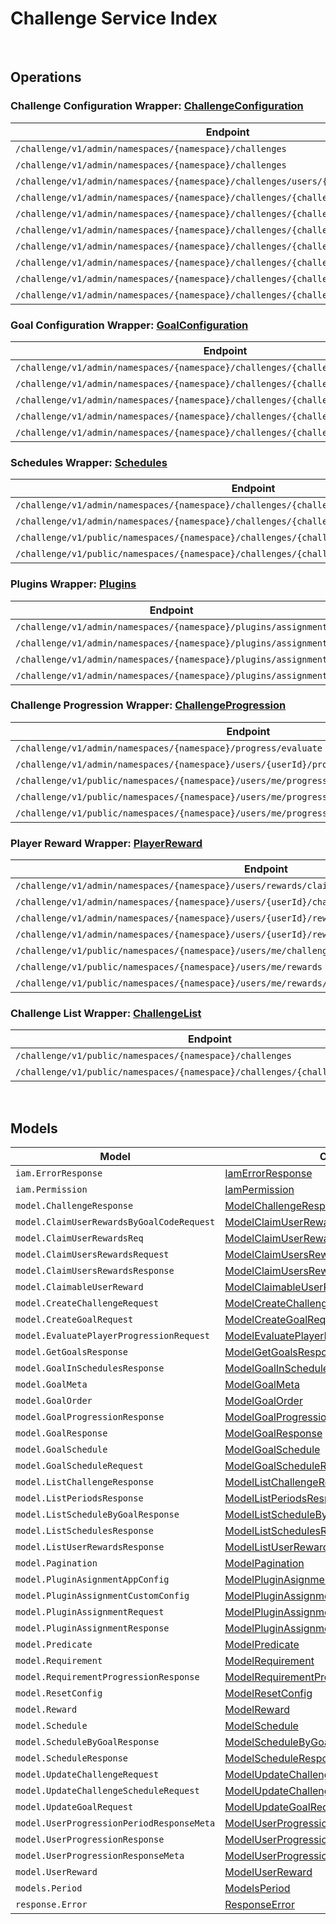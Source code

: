 # Challenge Service Index

&nbsp;  

## Operations

### Challenge Configuration Wrapper:  [ChallengeConfiguration](../../src/main/java/net/accelbyte/sdk/api/challenge/wrappers/ChallengeConfiguration.java)
| Endpoint | Method | ID | Class | Example |
|---|---|---|---|---|
| `/challenge/v1/admin/namespaces/{namespace}/challenges` | GET | AdminGetChallenges | [AdminGetChallenges](../../src/main/java/net/accelbyte/sdk/api/challenge/operations/challenge_configuration/AdminGetChallenges.java) | [AdminGetChallenges](../../samples/cli/src/main/java/net/accelbyte/sdk/cli/api/challenge/challenge_configuration/AdminGetChallenges.java) |
| `/challenge/v1/admin/namespaces/{namespace}/challenges` | POST | AdminCreateChallenge | [AdminCreateChallenge](../../src/main/java/net/accelbyte/sdk/api/challenge/operations/challenge_configuration/AdminCreateChallenge.java) | [AdminCreateChallenge](../../samples/cli/src/main/java/net/accelbyte/sdk/cli/api/challenge/challenge_configuration/AdminCreateChallenge.java) |
| `/challenge/v1/admin/namespaces/{namespace}/challenges/users/{userId}` | GET | AdminGetActiveChallenges | [AdminGetActiveChallenges](../../src/main/java/net/accelbyte/sdk/api/challenge/operations/challenge_configuration/AdminGetActiveChallenges.java) | [AdminGetActiveChallenges](../../samples/cli/src/main/java/net/accelbyte/sdk/cli/api/challenge/challenge_configuration/AdminGetActiveChallenges.java) |
| `/challenge/v1/admin/namespaces/{namespace}/challenges/{challengeCode}` | GET | AdminGetChallenge | [AdminGetChallenge](../../src/main/java/net/accelbyte/sdk/api/challenge/operations/challenge_configuration/AdminGetChallenge.java) | [AdminGetChallenge](../../samples/cli/src/main/java/net/accelbyte/sdk/cli/api/challenge/challenge_configuration/AdminGetChallenge.java) |
| `/challenge/v1/admin/namespaces/{namespace}/challenges/{challengeCode}` | PUT | AdminUpdateChallenge | [AdminUpdateChallenge](../../src/main/java/net/accelbyte/sdk/api/challenge/operations/challenge_configuration/AdminUpdateChallenge.java) | [AdminUpdateChallenge](../../samples/cli/src/main/java/net/accelbyte/sdk/cli/api/challenge/challenge_configuration/AdminUpdateChallenge.java) |
| `/challenge/v1/admin/namespaces/{namespace}/challenges/{challengeCode}` | DELETE | AdminDeleteChallenge | [AdminDeleteChallenge](../../src/main/java/net/accelbyte/sdk/api/challenge/operations/challenge_configuration/AdminDeleteChallenge.java) | [AdminDeleteChallenge](../../samples/cli/src/main/java/net/accelbyte/sdk/cli/api/challenge/challenge_configuration/AdminDeleteChallenge.java) |
| `/challenge/v1/admin/namespaces/{namespace}/challenges/{challengeCode}/periods` | GET | AdminGetPeriods | [AdminGetPeriods](../../src/main/java/net/accelbyte/sdk/api/challenge/operations/challenge_configuration/AdminGetPeriods.java) | [AdminGetPeriods](../../samples/cli/src/main/java/net/accelbyte/sdk/cli/api/challenge/challenge_configuration/AdminGetPeriods.java) |
| `/challenge/v1/admin/namespaces/{namespace}/challenges/{challengeCode}/randomize` | POST | AdminRandomizeChallenge | [AdminRandomizeChallenge](../../src/main/java/net/accelbyte/sdk/api/challenge/operations/challenge_configuration/AdminRandomizeChallenge.java) | [AdminRandomizeChallenge](../../samples/cli/src/main/java/net/accelbyte/sdk/cli/api/challenge/challenge_configuration/AdminRandomizeChallenge.java) |
| `/challenge/v1/admin/namespaces/{namespace}/challenges/{challengeCode}/tied` | DELETE | AdminDeleteTiedChallenge | [AdminDeleteTiedChallenge](../../src/main/java/net/accelbyte/sdk/api/challenge/operations/challenge_configuration/AdminDeleteTiedChallenge.java) | [AdminDeleteTiedChallenge](../../samples/cli/src/main/java/net/accelbyte/sdk/cli/api/challenge/challenge_configuration/AdminDeleteTiedChallenge.java) |
| `/challenge/v1/admin/namespaces/{namespace}/challenges/{challengeCode}/tied/schedule` | PUT | AdminUpdateTiedChallengeSchedule | [AdminUpdateTiedChallengeSchedule](../../src/main/java/net/accelbyte/sdk/api/challenge/operations/challenge_configuration/AdminUpdateTiedChallengeSchedule.java) | [AdminUpdateTiedChallengeSchedule](../../samples/cli/src/main/java/net/accelbyte/sdk/cli/api/challenge/challenge_configuration/AdminUpdateTiedChallengeSchedule.java) |

### Goal Configuration Wrapper:  [GoalConfiguration](../../src/main/java/net/accelbyte/sdk/api/challenge/wrappers/GoalConfiguration.java)
| Endpoint | Method | ID | Class | Example |
|---|---|---|---|---|
| `/challenge/v1/admin/namespaces/{namespace}/challenges/{challengeCode}/goals` | GET | AdminGetGoals | [AdminGetGoals](../../src/main/java/net/accelbyte/sdk/api/challenge/operations/goal_configuration/AdminGetGoals.java) | [AdminGetGoals](../../samples/cli/src/main/java/net/accelbyte/sdk/cli/api/challenge/goal_configuration/AdminGetGoals.java) |
| `/challenge/v1/admin/namespaces/{namespace}/challenges/{challengeCode}/goals` | POST | AdminCreateGoal | [AdminCreateGoal](../../src/main/java/net/accelbyte/sdk/api/challenge/operations/goal_configuration/AdminCreateGoal.java) | [AdminCreateGoal](../../samples/cli/src/main/java/net/accelbyte/sdk/cli/api/challenge/goal_configuration/AdminCreateGoal.java) |
| `/challenge/v1/admin/namespaces/{namespace}/challenges/{challengeCode}/goals/{code}` | GET | AdminGetGoal | [AdminGetGoal](../../src/main/java/net/accelbyte/sdk/api/challenge/operations/goal_configuration/AdminGetGoal.java) | [AdminGetGoal](../../samples/cli/src/main/java/net/accelbyte/sdk/cli/api/challenge/goal_configuration/AdminGetGoal.java) |
| `/challenge/v1/admin/namespaces/{namespace}/challenges/{challengeCode}/goals/{code}` | PUT | AdminUpdateGoals | [AdminUpdateGoals](../../src/main/java/net/accelbyte/sdk/api/challenge/operations/goal_configuration/AdminUpdateGoals.java) | [AdminUpdateGoals](../../samples/cli/src/main/java/net/accelbyte/sdk/cli/api/challenge/goal_configuration/AdminUpdateGoals.java) |
| `/challenge/v1/admin/namespaces/{namespace}/challenges/{challengeCode}/goals/{code}` | DELETE | AdminDeleteGoal | [AdminDeleteGoal](../../src/main/java/net/accelbyte/sdk/api/challenge/operations/goal_configuration/AdminDeleteGoal.java) | [AdminDeleteGoal](../../samples/cli/src/main/java/net/accelbyte/sdk/cli/api/challenge/goal_configuration/AdminDeleteGoal.java) |

### Schedules Wrapper:  [Schedules](../../src/main/java/net/accelbyte/sdk/api/challenge/wrappers/Schedules.java)
| Endpoint | Method | ID | Class | Example |
|---|---|---|---|---|
| `/challenge/v1/admin/namespaces/{namespace}/challenges/{challengeCode}/goals/{code}/schedules` | GET | AdminListSchedulesByGoal | [AdminListSchedulesByGoal](../../src/main/java/net/accelbyte/sdk/api/challenge/operations/schedules/AdminListSchedulesByGoal.java) | [AdminListSchedulesByGoal](../../samples/cli/src/main/java/net/accelbyte/sdk/cli/api/challenge/schedules/AdminListSchedulesByGoal.java) |
| `/challenge/v1/admin/namespaces/{namespace}/challenges/{challengeCode}/schedules` | GET | AdminListSchedules | [AdminListSchedules](../../src/main/java/net/accelbyte/sdk/api/challenge/operations/schedules/AdminListSchedules.java) | [AdminListSchedules](../../samples/cli/src/main/java/net/accelbyte/sdk/cli/api/challenge/schedules/AdminListSchedules.java) |
| `/challenge/v1/public/namespaces/{namespace}/challenges/{challengeCode}/goals/{code}/schedules` | GET | PublicListSchedulesByGoal | [PublicListSchedulesByGoal](../../src/main/java/net/accelbyte/sdk/api/challenge/operations/schedules/PublicListSchedulesByGoal.java) | [PublicListSchedulesByGoal](../../samples/cli/src/main/java/net/accelbyte/sdk/cli/api/challenge/schedules/PublicListSchedulesByGoal.java) |
| `/challenge/v1/public/namespaces/{namespace}/challenges/{challengeCode}/schedules` | GET | PublicListSchedules | [PublicListSchedules](../../src/main/java/net/accelbyte/sdk/api/challenge/operations/schedules/PublicListSchedules.java) | [PublicListSchedules](../../samples/cli/src/main/java/net/accelbyte/sdk/cli/api/challenge/schedules/PublicListSchedules.java) |

### Plugins Wrapper:  [Plugins](../../src/main/java/net/accelbyte/sdk/api/challenge/wrappers/Plugins.java)
| Endpoint | Method | ID | Class | Example |
|---|---|---|---|---|
| `/challenge/v1/admin/namespaces/{namespace}/plugins/assignment` | GET | AdminGetAssignmentPlugin | [AdminGetAssignmentPlugin](../../src/main/java/net/accelbyte/sdk/api/challenge/operations/plugins/AdminGetAssignmentPlugin.java) | [AdminGetAssignmentPlugin](../../samples/cli/src/main/java/net/accelbyte/sdk/cli/api/challenge/plugins/AdminGetAssignmentPlugin.java) |
| `/challenge/v1/admin/namespaces/{namespace}/plugins/assignment` | PUT | AdminUpdateAssignmentPlugin | [AdminUpdateAssignmentPlugin](../../src/main/java/net/accelbyte/sdk/api/challenge/operations/plugins/AdminUpdateAssignmentPlugin.java) | [AdminUpdateAssignmentPlugin](../../samples/cli/src/main/java/net/accelbyte/sdk/cli/api/challenge/plugins/AdminUpdateAssignmentPlugin.java) |
| `/challenge/v1/admin/namespaces/{namespace}/plugins/assignment` | POST | AdminCreateAssignmentPlugin | [AdminCreateAssignmentPlugin](../../src/main/java/net/accelbyte/sdk/api/challenge/operations/plugins/AdminCreateAssignmentPlugin.java) | [AdminCreateAssignmentPlugin](../../samples/cli/src/main/java/net/accelbyte/sdk/cli/api/challenge/plugins/AdminCreateAssignmentPlugin.java) |
| `/challenge/v1/admin/namespaces/{namespace}/plugins/assignment` | DELETE | AdminDeleteAssignmentPlugin | [AdminDeleteAssignmentPlugin](../../src/main/java/net/accelbyte/sdk/api/challenge/operations/plugins/AdminDeleteAssignmentPlugin.java) | [AdminDeleteAssignmentPlugin](../../samples/cli/src/main/java/net/accelbyte/sdk/cli/api/challenge/plugins/AdminDeleteAssignmentPlugin.java) |

### Challenge Progression Wrapper:  [ChallengeProgression](../../src/main/java/net/accelbyte/sdk/api/challenge/wrappers/ChallengeProgression.java)
| Endpoint | Method | ID | Class | Example |
|---|---|---|---|---|
| `/challenge/v1/admin/namespaces/{namespace}/progress/evaluate` | POST | AdminEvaluateProgress | [AdminEvaluateProgress](../../src/main/java/net/accelbyte/sdk/api/challenge/operations/challenge_progression/AdminEvaluateProgress.java) | [AdminEvaluateProgress](../../samples/cli/src/main/java/net/accelbyte/sdk/cli/api/challenge/challenge_progression/AdminEvaluateProgress.java) |
| `/challenge/v1/admin/namespaces/{namespace}/users/{userId}/progress/{challengeCode}` | GET | AdminGetUserProgression | [AdminGetUserProgression](../../src/main/java/net/accelbyte/sdk/api/challenge/operations/challenge_progression/AdminGetUserProgression.java) | [AdminGetUserProgression](../../samples/cli/src/main/java/net/accelbyte/sdk/cli/api/challenge/challenge_progression/AdminGetUserProgression.java) |
| `/challenge/v1/public/namespaces/{namespace}/users/me/progress/evaluate` | POST | EvaluateMyProgress | [EvaluateMyProgress](../../src/main/java/net/accelbyte/sdk/api/challenge/operations/challenge_progression/EvaluateMyProgress.java) | [EvaluateMyProgress](../../samples/cli/src/main/java/net/accelbyte/sdk/cli/api/challenge/challenge_progression/EvaluateMyProgress.java) |
| `/challenge/v1/public/namespaces/{namespace}/users/me/progress/{challengeCode}` | GET | PublicGetUserProgression | [PublicGetUserProgression](../../src/main/java/net/accelbyte/sdk/api/challenge/operations/challenge_progression/PublicGetUserProgression.java) | [PublicGetUserProgression](../../samples/cli/src/main/java/net/accelbyte/sdk/cli/api/challenge/challenge_progression/PublicGetUserProgression.java) |
| `/challenge/v1/public/namespaces/{namespace}/users/me/progress/{challengeCode}/index/{index}` | GET | PublicGetPastUserProgression | [PublicGetPastUserProgression](../../src/main/java/net/accelbyte/sdk/api/challenge/operations/challenge_progression/PublicGetPastUserProgression.java) | [PublicGetPastUserProgression](../../samples/cli/src/main/java/net/accelbyte/sdk/cli/api/challenge/challenge_progression/PublicGetPastUserProgression.java) |

### Player Reward Wrapper:  [PlayerReward](../../src/main/java/net/accelbyte/sdk/api/challenge/wrappers/PlayerReward.java)
| Endpoint | Method | ID | Class | Example |
|---|---|---|---|---|
| `/challenge/v1/admin/namespaces/{namespace}/users/rewards/claim` | POST | AdminClaimUsersRewards | [AdminClaimUsersRewards](../../src/main/java/net/accelbyte/sdk/api/challenge/operations/player_reward/AdminClaimUsersRewards.java) | [AdminClaimUsersRewards](../../samples/cli/src/main/java/net/accelbyte/sdk/cli/api/challenge/player_reward/AdminClaimUsersRewards.java) |
| `/challenge/v1/admin/namespaces/{namespace}/users/{userId}/challenges/{challengeCode}/rewards/claim` | POST | AdminClaimUserRewardsByGoalCode | [AdminClaimUserRewardsByGoalCode](../../src/main/java/net/accelbyte/sdk/api/challenge/operations/player_reward/AdminClaimUserRewardsByGoalCode.java) | [AdminClaimUserRewardsByGoalCode](../../samples/cli/src/main/java/net/accelbyte/sdk/cli/api/challenge/player_reward/AdminClaimUserRewardsByGoalCode.java) |
| `/challenge/v1/admin/namespaces/{namespace}/users/{userId}/rewards` | GET | AdminGetUserRewards | [AdminGetUserRewards](../../src/main/java/net/accelbyte/sdk/api/challenge/operations/player_reward/AdminGetUserRewards.java) | [AdminGetUserRewards](../../samples/cli/src/main/java/net/accelbyte/sdk/cli/api/challenge/player_reward/AdminGetUserRewards.java) |
| `/challenge/v1/admin/namespaces/{namespace}/users/{userId}/rewards/claim` | POST | AdminClaimUserRewards | [AdminClaimUserRewards](../../src/main/java/net/accelbyte/sdk/api/challenge/operations/player_reward/AdminClaimUserRewards.java) | [AdminClaimUserRewards](../../samples/cli/src/main/java/net/accelbyte/sdk/cli/api/challenge/player_reward/AdminClaimUserRewards.java) |
| `/challenge/v1/public/namespaces/{namespace}/users/me/challenges/{challengeCode}/rewards/claim` | POST | PublicClaimUserRewardsByGoalCode | [PublicClaimUserRewardsByGoalCode](../../src/main/java/net/accelbyte/sdk/api/challenge/operations/player_reward/PublicClaimUserRewardsByGoalCode.java) | [PublicClaimUserRewardsByGoalCode](../../samples/cli/src/main/java/net/accelbyte/sdk/cli/api/challenge/player_reward/PublicClaimUserRewardsByGoalCode.java) |
| `/challenge/v1/public/namespaces/{namespace}/users/me/rewards` | GET | PublicGetUserRewards | [PublicGetUserRewards](../../src/main/java/net/accelbyte/sdk/api/challenge/operations/player_reward/PublicGetUserRewards.java) | [PublicGetUserRewards](../../samples/cli/src/main/java/net/accelbyte/sdk/cli/api/challenge/player_reward/PublicGetUserRewards.java) |
| `/challenge/v1/public/namespaces/{namespace}/users/me/rewards/claim` | POST | PublicClaimUserRewards | [PublicClaimUserRewards](../../src/main/java/net/accelbyte/sdk/api/challenge/operations/player_reward/PublicClaimUserRewards.java) | [PublicClaimUserRewards](../../samples/cli/src/main/java/net/accelbyte/sdk/cli/api/challenge/player_reward/PublicClaimUserRewards.java) |

### Challenge List Wrapper:  [ChallengeList](../../src/main/java/net/accelbyte/sdk/api/challenge/wrappers/ChallengeList.java)
| Endpoint | Method | ID | Class | Example |
|---|---|---|---|---|
| `/challenge/v1/public/namespaces/{namespace}/challenges` | GET | GetChallenges | [GetChallenges](../../src/main/java/net/accelbyte/sdk/api/challenge/operations/challenge_list/GetChallenges.java) | [GetChallenges](../../samples/cli/src/main/java/net/accelbyte/sdk/cli/api/challenge/challenge_list/GetChallenges.java) |
| `/challenge/v1/public/namespaces/{namespace}/challenges/{challengeCode}/goals` | GET | PublicGetScheduledGoals | [PublicGetScheduledGoals](../../src/main/java/net/accelbyte/sdk/api/challenge/operations/challenge_list/PublicGetScheduledGoals.java) | [PublicGetScheduledGoals](../../samples/cli/src/main/java/net/accelbyte/sdk/cli/api/challenge/challenge_list/PublicGetScheduledGoals.java) |


&nbsp;  

## Models

| Model | Class |
|---|---|
| `iam.ErrorResponse` | [IamErrorResponse](../../src/main/java/net/accelbyte/sdk/api/challenge/models/IamErrorResponse.java) |
| `iam.Permission` | [IamPermission](../../src/main/java/net/accelbyte/sdk/api/challenge/models/IamPermission.java) |
| `model.ChallengeResponse` | [ModelChallengeResponse](../../src/main/java/net/accelbyte/sdk/api/challenge/models/ModelChallengeResponse.java) |
| `model.ClaimUserRewardsByGoalCodeRequest` | [ModelClaimUserRewardsByGoalCodeRequest](../../src/main/java/net/accelbyte/sdk/api/challenge/models/ModelClaimUserRewardsByGoalCodeRequest.java) |
| `model.ClaimUserRewardsReq` | [ModelClaimUserRewardsReq](../../src/main/java/net/accelbyte/sdk/api/challenge/models/ModelClaimUserRewardsReq.java) |
| `model.ClaimUsersRewardsRequest` | [ModelClaimUsersRewardsRequest](../../src/main/java/net/accelbyte/sdk/api/challenge/models/ModelClaimUsersRewardsRequest.java) |
| `model.ClaimUsersRewardsResponse` | [ModelClaimUsersRewardsResponse](../../src/main/java/net/accelbyte/sdk/api/challenge/models/ModelClaimUsersRewardsResponse.java) |
| `model.ClaimableUserReward` | [ModelClaimableUserReward](../../src/main/java/net/accelbyte/sdk/api/challenge/models/ModelClaimableUserReward.java) |
| `model.CreateChallengeRequest` | [ModelCreateChallengeRequest](../../src/main/java/net/accelbyte/sdk/api/challenge/models/ModelCreateChallengeRequest.java) |
| `model.CreateGoalRequest` | [ModelCreateGoalRequest](../../src/main/java/net/accelbyte/sdk/api/challenge/models/ModelCreateGoalRequest.java) |
| `model.EvaluatePlayerProgressionRequest` | [ModelEvaluatePlayerProgressionRequest](../../src/main/java/net/accelbyte/sdk/api/challenge/models/ModelEvaluatePlayerProgressionRequest.java) |
| `model.GetGoalsResponse` | [ModelGetGoalsResponse](../../src/main/java/net/accelbyte/sdk/api/challenge/models/ModelGetGoalsResponse.java) |
| `model.GoalInSchedulesResponse` | [ModelGoalInSchedulesResponse](../../src/main/java/net/accelbyte/sdk/api/challenge/models/ModelGoalInSchedulesResponse.java) |
| `model.GoalMeta` | [ModelGoalMeta](../../src/main/java/net/accelbyte/sdk/api/challenge/models/ModelGoalMeta.java) |
| `model.GoalOrder` | [ModelGoalOrder](../../src/main/java/net/accelbyte/sdk/api/challenge/models/ModelGoalOrder.java) |
| `model.GoalProgressionResponse` | [ModelGoalProgressionResponse](../../src/main/java/net/accelbyte/sdk/api/challenge/models/ModelGoalProgressionResponse.java) |
| `model.GoalResponse` | [ModelGoalResponse](../../src/main/java/net/accelbyte/sdk/api/challenge/models/ModelGoalResponse.java) |
| `model.GoalSchedule` | [ModelGoalSchedule](../../src/main/java/net/accelbyte/sdk/api/challenge/models/ModelGoalSchedule.java) |
| `model.GoalScheduleRequest` | [ModelGoalScheduleRequest](../../src/main/java/net/accelbyte/sdk/api/challenge/models/ModelGoalScheduleRequest.java) |
| `model.ListChallengeResponse` | [ModelListChallengeResponse](../../src/main/java/net/accelbyte/sdk/api/challenge/models/ModelListChallengeResponse.java) |
| `model.ListPeriodsResponse` | [ModelListPeriodsResponse](../../src/main/java/net/accelbyte/sdk/api/challenge/models/ModelListPeriodsResponse.java) |
| `model.ListScheduleByGoalResponse` | [ModelListScheduleByGoalResponse](../../src/main/java/net/accelbyte/sdk/api/challenge/models/ModelListScheduleByGoalResponse.java) |
| `model.ListSchedulesResponse` | [ModelListSchedulesResponse](../../src/main/java/net/accelbyte/sdk/api/challenge/models/ModelListSchedulesResponse.java) |
| `model.ListUserRewardsResponse` | [ModelListUserRewardsResponse](../../src/main/java/net/accelbyte/sdk/api/challenge/models/ModelListUserRewardsResponse.java) |
| `model.Pagination` | [ModelPagination](../../src/main/java/net/accelbyte/sdk/api/challenge/models/ModelPagination.java) |
| `model.PluginAsignmentAppConfig` | [ModelPluginAsignmentAppConfig](../../src/main/java/net/accelbyte/sdk/api/challenge/models/ModelPluginAsignmentAppConfig.java) |
| `model.PluginAssignmentCustomConfig` | [ModelPluginAssignmentCustomConfig](../../src/main/java/net/accelbyte/sdk/api/challenge/models/ModelPluginAssignmentCustomConfig.java) |
| `model.PluginAssignmentRequest` | [ModelPluginAssignmentRequest](../../src/main/java/net/accelbyte/sdk/api/challenge/models/ModelPluginAssignmentRequest.java) |
| `model.PluginAssignmentResponse` | [ModelPluginAssignmentResponse](../../src/main/java/net/accelbyte/sdk/api/challenge/models/ModelPluginAssignmentResponse.java) |
| `model.Predicate` | [ModelPredicate](../../src/main/java/net/accelbyte/sdk/api/challenge/models/ModelPredicate.java) |
| `model.Requirement` | [ModelRequirement](../../src/main/java/net/accelbyte/sdk/api/challenge/models/ModelRequirement.java) |
| `model.RequirementProgressionResponse` | [ModelRequirementProgressionResponse](../../src/main/java/net/accelbyte/sdk/api/challenge/models/ModelRequirementProgressionResponse.java) |
| `model.ResetConfig` | [ModelResetConfig](../../src/main/java/net/accelbyte/sdk/api/challenge/models/ModelResetConfig.java) |
| `model.Reward` | [ModelReward](../../src/main/java/net/accelbyte/sdk/api/challenge/models/ModelReward.java) |
| `model.Schedule` | [ModelSchedule](../../src/main/java/net/accelbyte/sdk/api/challenge/models/ModelSchedule.java) |
| `model.ScheduleByGoalResponse` | [ModelScheduleByGoalResponse](../../src/main/java/net/accelbyte/sdk/api/challenge/models/ModelScheduleByGoalResponse.java) |
| `model.ScheduleResponse` | [ModelScheduleResponse](../../src/main/java/net/accelbyte/sdk/api/challenge/models/ModelScheduleResponse.java) |
| `model.UpdateChallengeRequest` | [ModelUpdateChallengeRequest](../../src/main/java/net/accelbyte/sdk/api/challenge/models/ModelUpdateChallengeRequest.java) |
| `model.UpdateChallengeScheduleRequest` | [ModelUpdateChallengeScheduleRequest](../../src/main/java/net/accelbyte/sdk/api/challenge/models/ModelUpdateChallengeScheduleRequest.java) |
| `model.UpdateGoalRequest` | [ModelUpdateGoalRequest](../../src/main/java/net/accelbyte/sdk/api/challenge/models/ModelUpdateGoalRequest.java) |
| `model.UserProgressionPeriodResponseMeta` | [ModelUserProgressionPeriodResponseMeta](../../src/main/java/net/accelbyte/sdk/api/challenge/models/ModelUserProgressionPeriodResponseMeta.java) |
| `model.UserProgressionResponse` | [ModelUserProgressionResponse](../../src/main/java/net/accelbyte/sdk/api/challenge/models/ModelUserProgressionResponse.java) |
| `model.UserProgressionResponseMeta` | [ModelUserProgressionResponseMeta](../../src/main/java/net/accelbyte/sdk/api/challenge/models/ModelUserProgressionResponseMeta.java) |
| `model.UserReward` | [ModelUserReward](../../src/main/java/net/accelbyte/sdk/api/challenge/models/ModelUserReward.java) |
| `models.Period` | [ModelsPeriod](../../src/main/java/net/accelbyte/sdk/api/challenge/models/ModelsPeriod.java) |
| `response.Error` | [ResponseError](../../src/main/java/net/accelbyte/sdk/api/challenge/models/ResponseError.java) |
